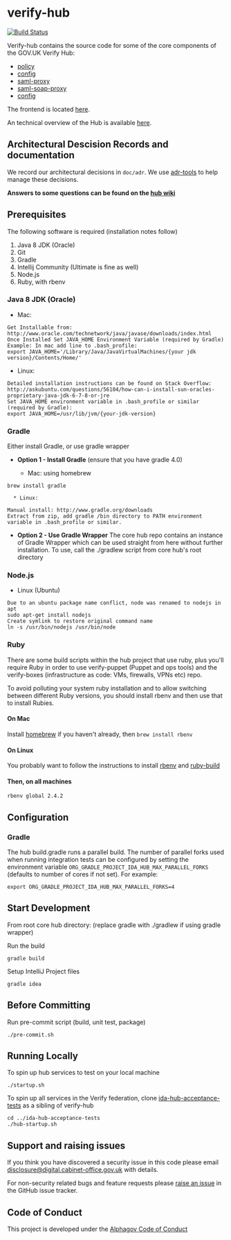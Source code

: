 verify-hub
=======

[![Build Status](https://travis-ci.org/alphagov/verify-hub.svg?branch=master)](https://travis-ci.org/alphagov/verify-hub)

Verify-hub contains the source code for some of the core  components of the 
GOV.UK Verify Hub:
* [policy](hub/policy/README.md)
* [config](hub/config/README.md)
* [saml-proxy](hub/saml-proxy/README.md)
* [saml-soap-proxy](hub/saml-soap-proxy/README.md)
* [config](hub/config/README.md)

The frontend is located [here](https://github.com/alphagov/verify-frontend/).

An technical overview of the Hub is available [here](doc/overview.md).

## Architectural Descision Records and documentation

We record our architectural decisions in `doc/adr`. We use [adr-tools](https://github.com/npryce/adr-tools) to help manage these decisions.

**Answers to some questions can be found on the [hub wiki](https://github.com/alphagov/verify-hub/wiki)**

## Prerequisites
The following software is required (installation notes follow)

1. Java 8 JDK (Oracle)
2. Git
3. Gradle
4. Intellij Community (Ultimate is fine as well)
5. Node.js
6. Ruby, with rbenv

### Java 8 JDK (Oracle)

  * Mac:
```
Get Installable from: http://www.oracle.com/technetwork/java/javase/downloads/index.html
Once Installed Set JAVA_HOME Environment Variable (required by Gradle)
Example: In mac add line to .bash_profile:
export JAVA_HOME='/Library/Java/JavaVirtualMachines/{your jdk version}/Contents/Home/'
```

  * Linux:
```
Detailed installation instructions can be found on Stack Overflow:
http://askubuntu.com/questions/56104/how-can-i-install-sun-oracles-proprietary-java-jdk-6-7-8-or-jre
Set JAVA_HOME environment variable in .bash_profile or similar (required by Gradle):
export JAVA_HOME=/usr/lib/jvm/{your-jdk-version}
```

### Gradle
  Either install Gradle, or use gradle wrapper
  * **Option 1 - Install Gradle**
    (ensure that you have gradle 4.0)

      * Mac: using homebrew
```
brew install gradle
```
      * Linux:
```
Manual install: http://www.gradle.org/downloads
Extract from zip, add gradle /bin directory to PATH environment variable in .bash_profile or similar.
```

  * **Option 2 - Use Gradle Wrapper**
  The core hub repo contains an instance of Gradle Wrapper which can be used straight from here without further installation. To use, call the ./gradlew script from core hub's root directory

### Node.js
  * Linux (Ubuntu)
```
Due to an ubuntu package name conflict, node was renamed to nodejs in apt
sudo apt-get install nodejs
Create symlink to restore original command name
ln -s /usr/bin/nodejs /usr/bin/node
```

### Ruby

There are some build scripts within the hub project that use ruby,
plus you'll require Ruby in order to use verify-puppet (Puppet and ops
tools) and the verify-boxes (infrastructure as code: VMs, firewalls, VPNs
etc) repo.

To avoid polluting your system ruby installation and to allow
switching between different Ruby versions, you should install rbenv
and then use that to install Rubies.

#### On Mac

Install [homebrew](http://brew.sh/) if you haven't already, then `brew
install rbenv`

#### On Linux

You probably want to follow the instructions to install
[rbenv](https://github.com/sstephenson/rbenv) and
[ruby-build](https://github.com/sstephenson/ruby-build)

#### Then, on all machines

```
rbenv global 2.4.2
```

## Configuration

### Gradle

The hub build.gradle runs a parallel build. The number of parallel forks used when running integration tests can be configured by setting the environment variable `ORG_GRADLE_PROJECT_IDA_HUB_MAX_PARALLEL_FORKS` (defaults to number of cores if not set). For example:

`export ORG_GRADLE_PROJECT_IDA_HUB_MAX_PARALLEL_FORKS=4`

## Start Development
From root core hub directory:
(replace gradle with ./gradlew if using gradle wrapper)

Run the build
```
gradle build
```

Setup IntelliJ Project files
```
gradle idea
```

## Before Committing
Run pre-commit script (build, unit test, package)
```
./pre-commit.sh
```

## Running Locally
To spin up hub services to test on your local machine
```
./startup.sh
```

To spin up all services in the Verify federation, clone [ida-hub-acceptance-tests](https://github.com/alphagov/ida-hub-acceptance-tests) as a sibling of verify-hub
```
cd ../ida-hub-acceptance-tests
./hub-startup.sh
```

## Support and raising issues

If you think you have discovered a security issue in this code please email [disclosure@digital.cabinet-office.gov.uk](mailto:disclosure@digital.cabinet-office.gov.uk) with details.

For non-security related bugs and feature requests please [raise an issue](https://github.com/alphagov/verify-hub/issues/new) in the GitHub issue tracker.

## Code of Conduct
This project is developed under the [Alphagov Code of Conduct](https://github.com/alphagov/code-of-conduct)
